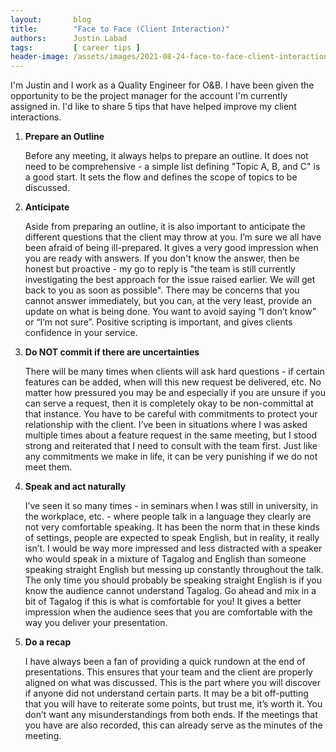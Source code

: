 ```yaml
---
layout:       blog
title:        "Face to Face (Client Interaction)"
authors:      Justin Labad
tags:         [ career tips ]
header-image: /assets/images/2021-08-24-face-to-face-client-interaction/FaceToFaceWithClientInteractionBanner.png
---
```

I'm Justin and I work as a Quality Engineer for O&B. I have been given the opportunity to be the project manager for the account I'm currently assigned in. I'd like to share 5 tips that have helped improve my client interactions. 

1. **Prepare an Outline**
    
    Before any meeting, it always helps to prepare an outline. It does not need to be comprehensive - a simple list defining "Topic A, B, and C" is a good start. It sets the flow and defines the scope of topics to be discussed.

2. **Anticipate**
     
    Aside from preparing an outline, it is also important to anticipate the different questions that the client may throw at you. I’m sure we all have been afraid of being ill-prepared. It gives a very good impression when you are ready with answers. If you don't know the answer, then be honest but proactive - my go to reply is "the team is still currently investigating the best approach for the issue raised earlier. We will get back to you as soon as possible".  There may be concerns that you cannot answer immediately, but you can, at the very least, provide an update on what is being done. You want to avoid saying “I don’t know” or “I’m not sure”. Positive scripting is important, and gives clients confidence in your service.

3. **Do NOT commit if there are uncertainties**
        
    There will be many times when clients will ask hard questions - if certain features can be added, when will this new request be delivered, etc. No matter how pressured you may be and especially if you are unsure if you can serve a request, then it is completely okay to be non-committal at that instance. You have to be careful with commitments to protect your relationship with the client. I’ve been in situations where I was asked multiple times about a feature request in the same meeting, but I stood strong and reiterated that I need to consult with the team first. Just like any commitments we make in life, it can be very punishing if we do not meet them.

4. **Speak and act naturally**
     
    I’ve seen it so many times - in seminars when I was still in university, in the workplace, etc. -  where people talk in a language they clearly are not very comfortable speaking. It has been the norm that in these kinds of settings, people are expected to speak English, but in reality, it really isn’t. I would be way more impressed and less distracted with a speaker who would speak in a mixture of Tagalog and English than someone speaking straight English but messing up constantly throughout the talk. The only time you should probably be speaking straight English is if you know the audience cannot understand Tagalog. Go ahead and mix in a bit of Tagalog if this is what is comfortable for you! It gives a better impression when the audience sees that you are comfortable with the way you deliver your presentation.

5. **Do a recap**
     
    I have always been a fan of providing a quick rundown at the end of presentations. This ensures that your team and the client are properly aligned on what was discussed. This is the part where you will discover if anyone did not understand certain parts. It may be a bit off-putting that you will have to reiterate some points, but trust me, it’s worth it. You don’t want any misunderstandings from both ends. If the meetings that you have are also recorded, this can already serve as the minutes of the meeting. 